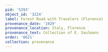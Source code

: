 ```yaml
---
pid: '5293'
object_id: '3224'
label: Forest Road with Travelers (Florence)
provenance_date: '1929'
provenance_location: Italy, Florence
provenance_text: Collection of E. Saulmann
order: '0621'
collection: provenance
---
```

